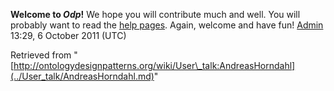 __Welcome to _Odp_!__ We hope you will contribute much and well. 
You will probably want to read the [help pages](http://ontologydesignpatterns.org/wiki/Help:Contents "Help:Contents"). Again, welcome and have fun! [Admin](../User/ValentinaPresutti.md "User:ValentinaPresutti") 13:29, 6 October 2011 (UTC)





Retrieved from "[http://ontologydesignpatterns.org/wiki/User\_talk:AndreasHorndahl](../User_talk/AndreasHorndahl.md)"